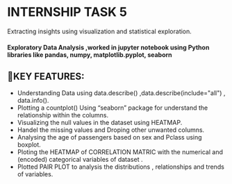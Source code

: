 # INTERNSHIP TASK 5
Extracting insights using visualization and statistical exploration.

#### Exploratory Data Analysis ,worked in jupyter notebook using Python libraries like pandas, numpy, matplotlib.pyplot, seaborn

## 🌊KEY FEATURES:
 * Understanding Data using data.describe() ,data.describe(include="all") , data.info().
 * Plotting a countplot() Using “seaborn” package for understand the relationship within the columns.
 * Visualizing the null values in the dataset using HEATMAP.
 * Handel the missing values and Droping other unwanted columns.
 * Analysing the age of passengers based on sex and Pclass using boxplot.
 * Ploting the HEATMAP of CORRELATION MATRIC with the numerical and (encoded) categorical variables of dataset .
 * Plotted PAIR PLOT to analysis the distributions , relationships and trends of variables.
